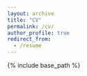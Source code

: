 ```yaml
---
layout: archive
title: "CV"
permalink: /cv/
author_profile: true
redirect_from:
  - /resume
---
```


{% include base_path %}

 